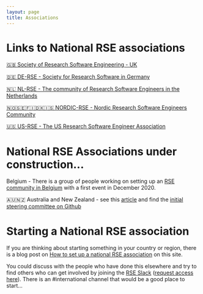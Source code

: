 ```yaml
---
layout: page
title: Associations
---
```


# Links to National RSE associations

[🇬🇧 Society of Research Software Engineering - UK](https://society-rse.org/)

[🇩🇪 DE-RSE - Society for Research Software in Germany](http://de-rse.org)

[🇳🇱 NL-RSE - The community of Research Software Engineers in the Netherlands](http://nl-rse.org)

[🇳🇴🇸🇪🇫🇮🇩🇰🇮🇸 NORDIC-RSE - Nordic Research Software Engineers Community](http://nordic-rse.org/)

[🇺🇸 US-RSE - The US Research Software Engineer Association](http://us-rse.org/)



# National RSE Associations under construction...

Belgium - There is a group of people working on setting up an [RSE community in Belgium](https://be-rse.org) with a first event in December 2020.

🇦🇺🇳🇿 Australia and New Zealand - see this [article](https://www.ands.org.au/partners-and-communities/ands-communities/research-software-engineers-community-group) and find the [initial steering committee on Github](https://github.com/rse-aunz/rse-au/)

# Starting a National RSE association

If you are thinking about starting something in your country or region, there is a blog post on [How to set up a national RSE association](https://researchsoftware.org/2018/04/18/how-to-setup.html) on this site.

You could discuss with the people who have done this elsewhere and try to find others who can get involved by joining the [RSE Slack](https://ukrse.slack.com) ([request access here](https://docs.google.com/forms/d/e/1FAIpQLSc9LqOWGwA1xDvSgy81eimcb9s0cNBFso0zv0_HoZz16G1M5w/viewform?c=0&w=1)). There is an #international channel that would be a good place to start...
